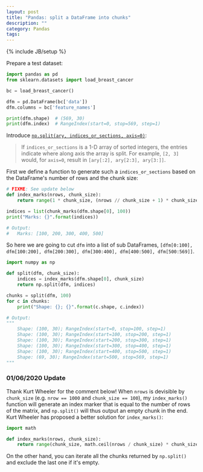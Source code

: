 ```yaml
---
layout: post
title: "Pandas: split a DataFrame into chunks"
description: ""
category: Pandas
tags: 
---
```

{% include JB/setup %}

Prepare a test dataset:

```python
import pandas as pd
from sklearn.datasets import load_breast_cancer

bc = load_breast_cancer()

dfm = pd.DataFrame(bc['data'])
dfm.columns = bc['feature_names']

print(dfm.shape)  # (569, 30)
print(dfm.index)  # RangeIndex(start=0, stop=569, step=1)
```

Introduce [`np.split(ary, indices_or_sections, axis=0)`](https://docs.scipy.org/doc/numpy/reference/generated/numpy.split.html):

> If `indices_or_sections` is a 1-D array of sorted integers, the entries indicate where along axis the array is split. For example, `[2, 3]` would, for `axis=0`, result in `[ary[:2], ary[2:3], ary[3:]]`.

First we define a function to generate such a `indices_or_sections` based on the DataFrame's number of rows and the chunk size:

```python
# FIXME: See update below
def index_marks(nrows, chunk_size):
    return range(1 * chunk_size, (nrows // chunk_size + 1) * chunk_size, chunk_size)

indices = list(chunk_marks(dfm.shape[0], 100))
print("Marks: {}".format(indices))

# Output:
#   Marks: [100, 200, 300, 400, 500]
```

So here we are going to cut `dfm` into a list of sub DataFrames, `[dfm[0:100], dfm[100:200], dfm[200:300], dfm[300:400], dfm[400:500], dfm[500:569]]`.

```python
import numpy as np

def split(dfm, chunk_size):
    indices = index_marks(dfm.shape[0], chunk_size)
    return np.split(dfm, indices)

chunks = split(dfm, 100)
for c in chunks:
    print("Shape: {}; {}".format(c.shape, c.index))

# Output:
"""
    Shape: (100, 30); RangeIndex(start=0, stop=100, step=1)
    Shape: (100, 30); RangeIndex(start=100, stop=200, step=1)
    Shape: (100, 30); RangeIndex(start=200, stop=300, step=1)
    Shape: (100, 30); RangeIndex(start=300, stop=400, step=1)
    Shape: (100, 30); RangeIndex(start=400, stop=500, step=1)
    Shape: (69, 30); RangeIndex(start=500, stop=569, step=1)
"""
```

### 01/06/2020 Update

Thank Kurt Wheeler for the comment below! When `nrows` is devisible by `chunk_size` (e.g. `nrow == 1000` and `chunk_size == 100`), my `index_marks()` function will generate an index marker that is equal to the number of rows of the matrix, and `np.split()` will thus output an empty chunk in the end. Kurt Wheeler has proposed a better solution for `index_marks()`:

```python
import math

def index_marks(nrows, chunk_size):
    return range(chunk_size, math.ceil(nrows / chunk_size) * chunk_size, chunk_size)
```

On the other hand, you can iterate all the chunks returned by `np.split()` and exclude the last one if it's empty.